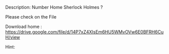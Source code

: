 Description:
Number Home Sherlock Holmes ?

Please check on the File

Download home : https://drive.google.com/file/d/14P7xZ4XIsEm6HU5WMvOVw6E0BFRH6CuH/view

Hint:
